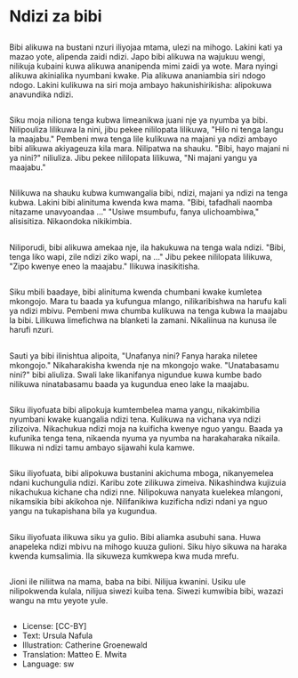 # Ndizi za bibi

##
Bibi alikuwa na bustani nzuri iliyojaa mtama, ulezi na mihogo. Lakini kati ya mazao yote, alipenda zaidi ndizi. Japo bibi alikuwa na wajukuu wengi, nilikuja kubaini kuwa alikuwa ananipenda mimi zaidi ya wote. Mara nyingi alikuwa akinialika nyumbani kwake. Pia alikuwa ananiambia siri ndogo ndogo. Lakini kulikuwa na siri moja ambayo hakunishirikisha: alipokuwa anavundika ndizi.

##
Siku moja niliona tenga kubwa limeanikwa juani nje ya nyumba ya bibi. Nilipouliza lilikuwa la nini, jibu pekee nililopata lilikuwa, "Hilo ni tenga langu la maajabu." Pembeni mwa tenga lile kulikuwa na majani ya ndizi ambayo bibi alikuwa akiyageuza kila mara. Nilipatwa na shauku. "Bibi, hayo majani ni ya nini?" niliuliza. Jibu pekee nililopata lilikuwa, "Ni majani yangu ya maajabu."

##
Nilikuwa na shauku kubwa kumwangalia bibi, ndizi, majani ya ndizi na tenga kubwa. Lakini bibi alinituma kwenda kwa mama. "Bibi, tafadhali naomba nitazame unavyoandaa …" "Usiwe msumbufu, fanya ulichoambiwa," alisisitiza. Nikaondoka nikikimbia.

##
Niliporudi, bibi alikuwa amekaa nje, ila hakukuwa na tenga wala ndizi. "Bibi, tenga liko wapi, zile ndizi ziko wapi, na …" Jibu pekee nililopata lilikuwa, "Zipo kwenye eneo la maajabu." Ilikuwa inasikitisha.

##
Siku mbili baadaye, bibi alinituma kwenda chumbani kwake kumletea mkongojo. Mara tu baada ya kufungua mlango, nilikaribishwa na harufu kali ya ndizi mbivu. Pembeni mwa chumba kulikuwa na tenga kubwa la maajabu la bibi. Lilikuwa limefichwa na blanketi la zamani. Nikaliinua na kunusa ile harufi nzuri.

##
Sauti ya bibi ilinishtua alipoita, "Unafanya nini? Fanya haraka niletee mkongojo." Nikaharakisha kwenda nje na mkongojo wake. "Unatabasamu nini?" bibi aliuliza. Swali lake likanifanya nigundue kuwa kumbe bado nilikuwa ninatabasamu baada ya kugundua eneo lake la maajabu.

##
Siku iliyofuata bibi alipokuja kumtembelea mama yangu, nikakimbilia nyumbani kwake kuangalia ndizi tena. Kulikuwa na vichana vya ndizi zilizoiva. Nikachukua ndizi moja na kuificha kwenye nguo yangu. Baada ya kufunika tenga tena, nikaenda nyuma ya nyumba na harakaharaka nikaila. Ilikuwa ni ndizi tamu ambayo sijawahi kula kamwe.

##
Siku iliyofuata, bibi alipokuwa bustanini akichuma mboga, nikanyemelea ndani kuchungulia ndizi. Karibu zote zilikuwa zimeiva. Nikashindwa kujizuia nikachukua kichane cha ndizi nne. Nilipokuwa nanyata kuelekea mlangoni, nikamsikia bibi akikohoa nje. Nilifanikiwa kuzificha ndizi ndani ya nguo yangu na tukapishana bila ya kugundua.

##
Siku iliyofuata ilikuwa siku ya gulio. Bibi aliamka asubuhi sana. Huwa anapeleka ndizi mbivu na mihogo kuuza gulioni. Siku hiyo sikuwa na haraka kwenda kumsalimia. Ila sikuweza kumkwepa kwa muda mrefu.

##
Jioni ile niliitwa na mama, baba na bibi. Nilijua kwanini. Usiku ule nilipokwenda kulala, nilijua siwezi kuiba tena. Siwezi kumwibia bibi, wazazi wangu na mtu yeyote yule.

##
* License: [CC-BY]
* Text: Ursula Nafula
* Illustration: Catherine Groenewald
* Translation: Matteo E. Mwita
* Language: sw
